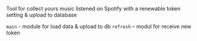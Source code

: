 Tool for collect yours music listened on Spotify with a renewable token setting & upload to database

`main` - module for load data & upload to db
`refresh` – modul for receive new token
